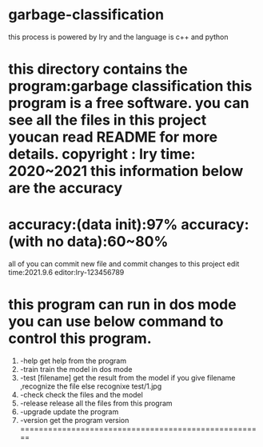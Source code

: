 # garbage-classification
this process is powered by lry and the language is c++ and python

this directory contains the program:garbage classification
this program is a free software. you can see all the files in this project
youcan read README for more details.
copyright : lry time: 2020~2021
this information below are the accuracy
=====================================
accuracy:(data init):97%
accuracy:(with no data):60~80%
=====================================
all of you can commit new file and commit changes to this project
edit time:2021.9.6
editor:lry-123456789


this program can run in dos mode
you can use below command to control this program.
====================================================
1.    -help                 get help from the program
2.    -train                train the model in dos mode
3.    -test [filename]      get the result from the model if you give filename ,recognize the file else recognixe test/1.jpg
4.    -check                check the files and the model
5.    -release              release all the files from this program
6.    -upgrade              update the program
7.    -version              get the program version
=====================================================
